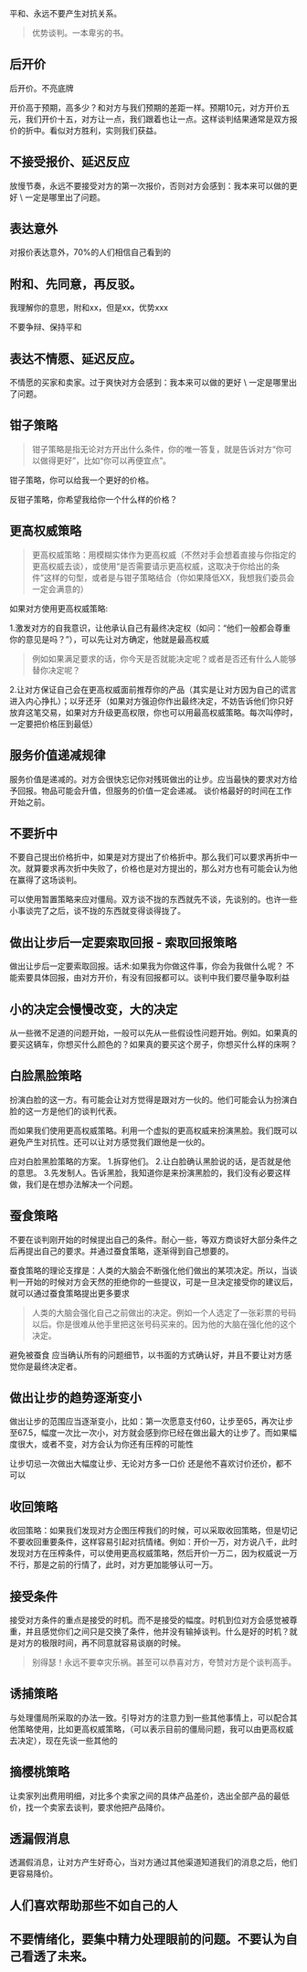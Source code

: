 
平和、永远不要产生对抗关系。

> 优势谈判。一本卑劣的书。

## 后开价

后开价。不亮底牌

开价高于预期，高多少？和对方与我们预期的差距一样。预期10元，对方开价五元，我们开价十五，对方让一点，我们跟着也让一点。这样谈判结果通常是双方报价的折中。看似对方胜利，实则我们获益。

## 不接受报价、延迟反应

放慢节奏，永远不要接受对方的第一次报价，否则对方会感到：我本来可以做的更好 \ 一定是哪里出了问题。

## 表达意外

对报价表达意外，70%的人们相信自己看到的

## 附和、先同意，再反驳。

我理解你的意思，附和xx，但是xx，优势xxx

不要争辩、保持平和

## 表达不情愿、延迟反应。

不情愿的买家和卖家。过于爽快对方会感到：我本来可以做的更好 \ 一定是哪里出了问题。

## 钳子策略

> 钳子策略是指无论对方开出什么条件，你的唯一答复，就是告诉对方“你可以做得更好”，比如“你可以再便宜点”。

钳子策略，你可以给我一个更好的价格。

反钳子策略，你希望我给你一个什么样的价格？

## 更高权威策略

> 更高权威策略：用模糊实体作为更高权威（不然对手会想着直接与你指定的更高权威去谈），或使用“是否需要请示更高权威，这取决于你给出的条件”这样的句型，或者是与钳子策略结合（你如果降低XX，我想我们委员会一定会满意的）

如果对方使用更高权威策略:

1.激发对方的自我意识，让他承认自己有最终决定权（如问：“他们一般都会尊重你的意见是吗？”），可以先让对方确定，他就是最高权威

> 例如如果满足要求的话，你今天是否就能决定呢？或者是否还有什么人能够替你决定呢？

2.让对方保证自己会在更高权威面前推荐你的产品（其实是让对方因为自己的谎言进入内心挣扎）；以牙还牙（如果对方强迫你作出最终决定，不妨告诉他们你只好放弃这笔交易，如果对方升级更高权限，你也可以用最高权威策略。每次叫停时，一定要把价格压到最低）


## 服务价值递减规律

服务价值是递减的。对方会很快忘记你对残斑做出的让步。应当最快的要求对方给予回报。物品可能会升值，但服务的价值一定会递减。
谈价格最好的时间在工作开始之前。

## 不要折中
不要自己提出价格折中，如果是对方提出了价格折中。那么我们可以要求再折中一次。就算要求再次折中失败了，价格也是对方提出的，那么对方也有可能会认为他在赢得了这场谈判。

可以使用暂置策略来应对僵局。双方谈不拢的东西就先不谈，先谈别的。也许一些小事谈完了之后，谈不拢的东西就变得谈得拢了。


## 做出让步后一定要索取回报 - 索取回报策略
做出让步后一定要索取回报。话术:如果我为你做这件事，你会为我做什么呢？
不能索要具体回报，由对方开价，有没有回报都可以。谈判中我们要尽量争取利益

## 小的决定会慢慢改变，大的决定

从一些微不足道的问题开始，一般可以先从一些假设性问题开始。例如。如果真的要买这辆车，你想买什么颜色的？如果真的要买这个房子，你想买什么样的床啊？

## 白脸黑脸策略

扮演白脸的这一方。有可能会让对方觉得是跟对方一伙的。他们可能会认为扮演白脸的这一方是他们的谈判代表。

而如果我们使用更高权威策略。利用一个虚拟的更高权威来扮演黑脸。我们既可以避免产生对抗性。还可以让对方感觉我们跟他是一伙的。

应对白脸黑脸策略的方案。
1.拆穿他们。
2.让白脸确认黑脸说的话，是否就是他的意思。
3.先发制人。告诉黑脸，我知道你是来扮演黑脸的，我们没有必要这样做，我们是在想办法解决一个问题。

## 蚕食策略
不要在谈判刚开始的时候提出自己的条件。耐心一些，等双方商谈好大部分条件之后再提出自己的要求。并通过蚕食策略，逐渐得到自己想要的。

蚕食策略的理论支撑是：人类的大脑会不断强化他们做出的某项决定。所以，当谈判一开始的时候对方会天然的拒绝你的一些提议，可是一旦决定接受你的建议后，就可以通过蚕食策略提出更多要求

> 人类的大脑会强化自己之前做出的决定。例如一个人选定了一张彩票的号码以后。你是很难从他手里把这张号码买来的。因为他的大脑在强化他的这个决定。

避免被蚕食 应当确认所有的问题细节，以书面的方式确认好，并且不要让对方感觉你是最终决定者。

## 做出让步的趋势逐渐变小
做出让步的范围应当逐渐变小，比如：第一次愿意支付60，让步至65，再次让步至67.5，幅度一次比一次小，对方就会感到你已经在做出最大的让步了。而如果幅度很大，或者不变，对方会认为你还有压榨的可能性

让步切忌一次做出大幅度让步、无论对方多一口价 还是他不喜欢讨价还价，都不可以

## 收回策略

收回策略：如果我们发现对方企图压榨我们的时候，可以采取收回策略，但是切记不要收回重要条件，这样容易引起对抗情绪。例如：开价一万，对方说八千，此时发现对方在压榨条件，可以使用更高权威策略，然后开价一万二，因为权威说一万不行，那是之前的行情了，此时，对方更加能够认可一万。

## 接受条件
接受对方条件的重点是接受的时机。而不是接受的幅度。时机到位对方会感觉被尊重，并且感觉你们之间只是交换了条件，他并没有输掉谈判。什么是好的时机？就是对方的极限时间，再不同意就容易谈崩的时候。

> 别得瑟！永远不要幸灾乐祸。甚至可以恭喜对方，夸赞对方是个谈判高手。

## 诱捕策略

与处理僵局所采取的办法一致。引导对方的注意力到一些其他事情上，可以配合其他策略使用，比如更高权威策略，（可以表示目前的僵局问题，我可以由更高权威去决定），现在先谈一些其他的

## 摘樱桃策略
让卖家列出费用明细，对比多个卖家之间的具体产品差价，选出全部产品的最低价，找一个卖家去谈判，要求他把产品降价。

## 透漏假消息
透漏假消息，让对方产生好奇心，当对方通过其他渠道知道我们的消息之后，他们更容易降价。

## 人们喜欢帮助那些不如自己的人

## 不要情绪化，要集中精力处理眼前的问题。不要认为自己看透了未来。

